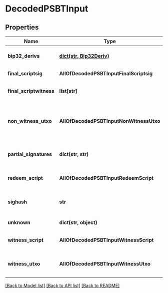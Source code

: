 # DecodedPSBTInput

## Properties
Name | Type | Description | Notes
------------ | ------------- | ------------- | -------------
**bip32_derivs** | [**dict(str, Bip32Deriv)**](Bip32Deriv.md) | The BIP32 derivation paths | [optional] 
**final_scriptsig** | **AllOfDecodedPSBTInputFinalScriptsig** | The final script sig | [optional] 
**final_scriptwitness** | **list[str]** | The final script witness | [optional] 
**non_witness_utxo** | **AllOfDecodedPSBTInputNonWitnessUtxo** | Decoded network transaction for non-witness UTXOs | [optional] 
**partial_signatures** | **dict(str, str)** | The public key and signature pairs | [optional] 
**redeem_script** | **AllOfDecodedPSBTInputRedeemScript** | The redeem script | [optional] 
**sighash** | **str** | The sighash type to be used | [optional] 
**unknown** | **dict(str, object)** | Unknown fields | [optional] 
**witness_script** | **AllOfDecodedPSBTInputWitnessScript** | The witness script | [optional] 
**witness_utxo** | **AllOfDecodedPSBTInputWitnessUtxo** | Transaction output for witness UTXOs | [optional] 

[[Back to Model list]](../README.md#documentation-for-models) [[Back to API list]](../README.md#documentation-for-api-endpoints) [[Back to README]](../README.md)

